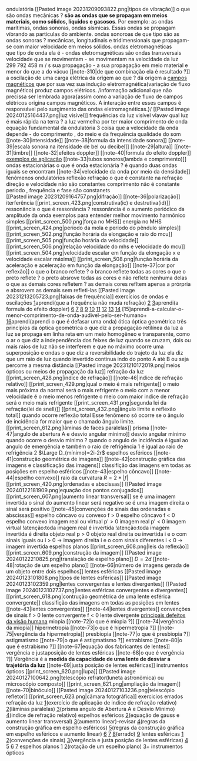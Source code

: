 
ondulatória
	[[Pasted image 20231209093822.png|tipos de vibração]]
	o que são ondas mecânicas ?
		**são as ondas que se propagam em meios materiais, como sólidos, líquidos e gasosos**. Por exemplo: as ondas marítimas, ondas sonoras, ondas sísmicas. Essas ondas se propagam vibrando as partículas do ambiente.
	ondas sonoroas
		de que tipo são as ondas sonoras ?
			mecânicas, longitudinais e tridimensionais que propagam-se com maior velocidade em meios sólidos.
	ondas eletromagnéticas	 
		que tipo de onda ela é
			- ondas eletromagnéticas são ondas transversais
		velocidade que se movimentam
			- se movimentam na velocidade da luz 299 792 458 m / s
		sua propagação
			- a sua propagação em meio material e menor do que a do vácuo
		[[note-310|de que combinação ela é resultado ?]]
		a oscilação de uma carga elétrica da origem ao que ?
			dá origem a [campos magnéticos](https://mundoeducacao.uol.com.br/fisica/campo-magnetico.htm) que por sua vez sua indução eletromagnética(variação de fluxo magnético) produz campos elétricos. 
			 /informação adicional que não precissa ser lembrada agora{assim como a variação de fluxo de campos elétricos origina campos magnéticos. A interação entre esses campos é responsável pelo surgimento das ondas eletromagnéticas.}/
		[[Pasted image 20240125164437.png|luz visível]]
		frequências da luz visível
			vlavav
		qual luz é mais rápida na terra ?
			a luz vermelha por ter maior comprimento de onda
	equação fundamental da ondulatória
	3 coisa que a velocidade da onda depende
		- do comprimento , do meio e da frequência
	qualidade do som
		[[note-30|intensidade]]
			[[note-38|formula da intensidade sonora]]
			[[note-39|escala sonora na itensidade de bel ou decibel]]
		[[note-29|altura]]
		[[note-31|timbre]]
	[[note-32|efeitos doppler]]
		[[note-40|formula do efeito doppler]]
		[exemplos de aplicação](https://exercicios.brasilescola.uol.com.br/exercicios-fisica/exercicios-sobre-efeito-doppler.htm)
	[[note-33|tubos sonoros(lambda e comprimento)]]
    ondas estacionárias
		o que é onda estacionária ?
			é quando duas ondas iguais se encontram
	    [[note-34|velocidade da onda por meio da densidade]]
	fenômenos ondulatórios
		reflexão
		refração
			o que é constante na refração
			     direção e velocidade não são constantes
			     comprimento não é constante
				 periodo , frequência e fase são constanets		     
		[[Pasted image 20231209164757.png|difração]]
		[[note-36|polarização]]
		iterferência
			[[print_screen_423.png|construtiva(ic) e destrutiva(id)]]
		ressonância
			o que é ressonância ?
				 ressonância é o aumento periódico da amplitude da onda
				 exemplos para entender melhor
	movimento harmônico simples
		[[print_screen_500.png|força no MHS]]
        energia no MHS
		[[print_screen_424.png|periodo da mola e periodo do pêndulo simples]]
		[[print_screen_502.png|função horária da elongação e raio do mcu]]
        [[print_screen_505.png|função horária da velocidade]]
	    [[print_screen_506.png|relação velocidade do mhs e velocidade do mcu]]
		[[print_screen_504.png|velocidade escalar em função da elongação x e velocidade escalar máxima]]
		[[print_screen_508.png|função horária da aceleração e aceleração em função da elongação]]
	[[note-37|cor por reflexão]]
		o que o branco reflete ?
			   o branco reflete todas as cores
		o que o preto reflete ?
				o preto absrove todas as cores e não reflete nenhuma delas
		o que as demais cores refletem ?
			as demais cores refltem apenas a prórpria e absrovem as demais sem refleti-las
	[[Pasted image 20231213205723.png|faixas de frequência]]
	exercícios de ondas e oscilações
		[1](https://www.qconcursos.com/questoes-militares/questoes/19938215-45)aprendi(que a frequência não muda refração)
		[2](https://www.qconcursos.com/questoes-militares/questoes/a77d6ece-6b)
		[3](https://www.qconcursos.com/questoes-militares/questoes/b1ea10fb-01)aprendi(a formula do efeito doppler)
		[6](https://www.qconcursos.com/questoes-militares/questoes/8d3a9329-f3)
		[7](https://www.qconcursos.com/questoes-militares/questoes/d720efb7-4b)
		[8](https://www.qconcursos.com/questoes-militares/questoes/d6d6c2f8-4b)
		[9](https://www.qconcursos.com/questoes-militares/questoes/b0ab850d-d0)
		[10](https://www.qconcursos.com/questoes-militares/questoes/5b3a2687-16)
		[11](https://www.qconcursos.com/questoes-militares/questoes/a7a2706e-6b)
		[12](https://www.qconcursos.com/questoes-militares/questoes/d75ef328-49)
		[13](https://www.qconcursos.com/questoes-militares/questoes/19b041c3-45)
		[14](https://www.qconcursos.com/questoes-militares/questoes/5b798a7d-3d)
		[15]aprendi-a-calcular-o-menor-comprimento-de-onda-audivel-pelo-ser-humano+
		[16](https://www.qconcursos.com/questoes-militares/questoes/f54af8f0-a0)aprendi(aprendi o que é defasar uma onda)
ótica
	óptica geométrica
		três principios da óptica geométrica
			o que diz  a propagação retilínea da luz
				 a luz se propaga em linha reta em um meio homogêneo e transparente, como o ar 
			o que diz a independência dos feixes de luz
				 quando se cruzam, dois ou mais raios de luz não se interferem e que no máximo ocorre uma superposição e ondas
			o que diz a reversibilidade do trajeto da luz
				ela diz que um raio de luz quando invertido continua indo do ponto A até B ou seja percorre a mesma distância
		[[Pasted image 20231210172019.png|meios ópticos ou meios de propagação da luz]]
	refração da luz
		[[print_screen_428.png|indice de refração]]
		[[note-46|indice de refração relativo]]
		[[print_screen_429.png|qual o meio é mais refrigente]]
			o meio mais próxima da normal será o mais refrigente
			o meio com a menor velocidade é o meio menos refrigente
			o meio com maior indice de refração será o meio mais refrigente
		[[print_screen_431.png|segunda lei da refração(lei de snell)]]
		[[print_screen_432.png|ângulo limite e reflexão total]]
			quando ocorre reflexão total
				 Esse fenômeno só ocorre se o ângulo de incidência for maior que o chamado ângulo limite.	 	 
		[[print_screen_612.png|lâminas de faces paralelas]]
		prisma
			[[note-47|angulo de abertura A e desvio angular mínimo]]
			desvio angular mínimo
				quando ocorre o desvio mínimo ?
					quando o angulo de incidência é igual ao angulo de emergência e também o raio de refrigência 1 é igual ao raio de refrigência 2
					 $\Large D_{mínimo}=2i-2r$
	espelhos esféricos
		[[note-41|construção geométrica de imagens]]
		[[note-42|construção gráfica das imagens e classificação das imagens]]
		classifição das imagens em todas as posições em espelho esféricos
			[[note-43|espelho côncavo]]
			[[note-44|espelho convexo]]
		raio da curvatura
			$R=2*|f|$
		[[print_screen_420.png|ordenadas e abscissas]]
		[[Pasted image 20240122181909.png|equação dos pontos conjugados]]
		[[print_screen_607.png|aumento linear transversal]]
			 se é uma imagem invertida o sinal do aumento linear será negativo
			 se é uma imagem direita o sinal será positivo
		[[note-45|convenções de sinais das ordenadas e abscissas]]
			espelho côncavo ou convexo
				f > 0 espelho côncavo
				f < 0 espelho convexo
			imagem real  ou virtual 
				p' > 0 imagem real 
				p' < 0 imagem virtual
				!atenção:toda imagem real é invertida
				!atenção:toda imagem invertida é direita
			objeto real
				p > 0 objeto real
			direita ou invertida
				i e o com sinais iguais ou i > 0 -> imagem direita
				i e o com sinais diferentes i < 0 -> imagem invertida
	espelhos planos
		[[print_screen_608.png|leis da reflexão]]
		[[print_screen_609.png|construção da imagem]]
		[[Pasted image 20240122210825.png|translação de espelho plano]]
			$D=2d$
	    [[note-48|rotação de um espelho plano]]
		[[note-66|número de imagens gerada de um objeto entre dois espelhos]]
	lentes esféricas
		[[Pasted image 20240123101808.png|tipos de lentes esféricas]]
		[[Pasted image 20240123102359.png|lentes convergentes e lentes divergentes]]
		[[Pasted image 20240123102737.png|lentes esféricas convergentes e divergentes]]		
		[[print_screen_618.png|contrução geométrica de uma lente esférica convergente]]
		classifição das imagens em todas as posições em lentes
			[[note-43|lentes convergentes]]
			[[note-44|lentes divergentes]]
		convenções de sinais
			f > 0 lente convergente
			f < 0 lente divergente
		[principais defeitos da visão humana](https://www.infoescola.com/optica/anomalias-da-visao/)
				miopia
					[[note-72|o que é miopia ?]]
					[[note-74|vergência da miopia]]
				hipermetropia
					[[note-73|o que é hipermetropia ?]]
					[[note-75|vergência da hipermetropia]]
				presbiopia
					[[note-77|o que é presbiopia ?]]
				astigmatismo
					[[note-79|o que é astigmatismo ?]]
				estrabismo
					[[note-80|o que é estrabismo ?]]
		[[note-67|equação dos fabricantes de lentes]]
		vergência e justaposição de lentes esféricas
			[[note-68|o que é vergência ?]]
				Vergência é a **medida da capacidade de uma lente de desviar a trajetória da luz**
			[[note-69|justa posição de lentes esféricas]]
	instrumentos ópticos
		[[print_screen_620.png|lupa]]
		[[Pasted image 20240127100642.png|telescópio refrator(luneta astronômica) ou microscópio composto]]
		[[print_screen_621.png|ampliação da imagem]]
		[[note-70|binóculo]]
		[[Pasted image 20240127103236.png|telescópio refletor]]
		[[print_screen_623.png|câmara fotográfica]]
	exercicios errados 
		refração da luz
			 [1](https://www.qconcursos.com/questoes-militares/questoes/a79bf388-6b)(exercício de aplicação de indice de refração relativo)
			 [2](https://www.qconcursos.com/questoes-militares/questoes/464932f5-49)(lâminas paralelas)
			 [3](https://www.qconcursos.com/questoes-militares/questoes/67bd5226-86)(prisma angulo de Abertura A e Desvio Mínimo)
			 [4](https://www.qconcursos.com/questoes-militares/questoes/fdac0247-f8)(indice de refração relativo)
		espelhos esféricos
			 [2](https://www.qconcursos.com/questoes-militares/questoes/b200bff0-01)(equação de gauss e aumento linear transversal)
			 [3](https://www.qconcursos.com/questoes-militares/questoes/fd9cb722-f8)(aumento linear)-revisar
			 [4](https://www.qconcursos.com/questoes-militares/questoes/8d1008f3-f3)(regras da construção gráfica em espelho esféricos)
			 [5](https://www.qconcursos.com/questoes-militares/questoes/21195fa9-4d)(regras da construção gráfica em espelho esféricos e aumento linear)
			 [6](https://www.qconcursos.com/questoes-militares/questoes/588cc633-ad)
			 [7](https://www.qconcursos.com/questoes-militares/questoes/dfc47b82-55)
			 [8](https://www.qconcursos.com/questoes-militares/questoes/e7e73317-4d)(errado)
			 [9](https://www.qconcursos.com/questoes-militares/questoes/516262b9-dc)
		lentes esféricas
			[1](https://www.qconcursos.com/questoes-militares/questoes/463d0095-49)
			[2](https://www.qconcursos.com/questoes-militares/questoes/78fe711f-bf)(convenções de sinais)
			[3](https://www.qconcursos.com/questoes-militares/questoes/d7a607c9-49)(vergência e justa posição de lentes esféricas)
			[4](https://www.qconcursos.com/questoes-militares/questoes/d798e137-49)
			[5](https://www.qconcursos.com/questoes-militares/questoes/b94c35e8-3d)
			[6](https://www.qconcursos.com/questoes-militares/questoes/4db919ad-42)
			[7](https://www.qconcursos.com/questoes-militares/questoes/4db919ad-42)
		espelhos planos
			[1](https://www.qconcursos.com/questoes-militares/questoes/79017296-bf)
			[2](https://www.qconcursos.com/questoes-militares/questoes/9d59824f-50)(rotação de um espelho plano)
			[3](https://www.qconcursos.com/questoes-militares/questoes/763aebc5-55)+
		instrumentos ópticos
			